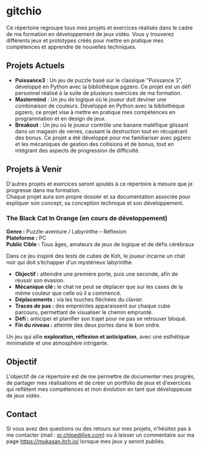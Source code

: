 # gitchio

Ce répertoire regroupe tous mes projets et exercices réalisés dans le cadre de ma formation en développement de jeux vidéo. Vous y trouverez différents jeux et prototypes créés pour mettre en pratique mes compétences et apprendre de nouvelles techniques.

## Projets Actuels

- **Puissance3** : Un jeu de puzzle basé sur le classique "Puissance 3", développé en Python avec la bibliothèque pgzero. Ce projet est un défi personnel réalisé à la suite de plusieurs exercices de ma formation.
- **Mastermind** : Un jeu de logique où le joueur doit deviner une combinaison de couleurs. Développé en Python avec la bibliothèque pgzero, ce projet vise à mettre en pratique mes compétences en programmation et en design de jeux.
- **Breakout** : Un jeu où le joueur contrôle une banane maléfique glissant dans un magasin de verres, causant la destruction tout en récupérant des bonus. Ce projet a été développé pour me familiariser avec pgzero et les mécaniques de gestion des collisions et de bonus, tout en intégrant des aspects de progression de difficulté.

## Projets à Venir

D'autres projets et exercices seront ajoutés à ce répertoire à mesure que je progresse dans ma formation.  
Chaque projet aura son propre dossier et sa documentation associée pour expliquer son concept, sa conception technique et son développement.

### The Black Cat In Orange (en cours de développement)
**Genre :** Puzzle-aventure / Labyrinthe – Réflexion  
**Plateforme :** PC  
**Public Cible :** Tous âges, amateurs de jeux de logique et de défis cérébraux  

Dans ce jeu inspiré des tests de cubes de Koh, le joueur incarne un chat noir qui doit s’échapper d’un mystérieux labyrinthe.  
- **Objectif :** atteindre une première porte, puis une seconde, afin de réussir son évasion.  
- **Mécanique clé :** le chat ne peut se déplacer que sur les cases de la même couleur que celle où il a commencé.  
- **Déplacements :** via les touches fléchées du clavier.  
- **Traces de pas :** des empreintes apparaissent sur chaque cube parcouru, permettant de visualiser le chemin emprunté.  
- **Défi :** anticiper et planifier son trajet pour ne pas se retrouver bloqué.  
- **Fin du niveau :** atteinte des deux portes dans le bon ordre.  

Un jeu qui allie **exploration, réflexion et anticipation**, avec une esthétique minimaliste et une atmosphère intrigante.

## Objectif

L'objectif de ce répertoire est de me permettre de documenter mes progrès, de partager mes réalisations et de créer un portfolio de jeux et d'exercices qui reflètent mes compétences et mon évolution en tant que développeuse de jeux vidéo.

## Contact

Si vous avez des questions ou des retours sur mes projets, n'hésitez pas à me contacter (mail : pr.chloe@live.com) ou à laisser un commentaire sur ma page https://mukasan.itch.io/ lorsque mes jeux y seront publiés.
